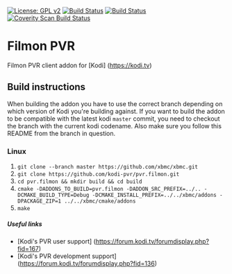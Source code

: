 [![License: GPL v2](https://img.shields.io/badge/License-GPL%20v2-blue.svg)](LICENSE.md)
[![Build Status](https://travis-ci.org/kodi-pvr/pvr.filmon.svg?branch=Matrix)](https://travis-ci.org/kodi-pvr/pvr.filmon/branches)
[![Build Status](https://dev.azure.com/teamkodi/kodi-pvr/_apis/build/status/kodi-pvr.pvr.filmon?branchName=Matrix)](https://dev.azure.com/teamkodi/kodi-pvr/_build/latest?definitionId=60&branchName=Matrix)
[![Coverity Scan Build Status](https://scan.coverity.com/projects/5120/badge.svg)](https://scan.coverity.com/projects/5120)

# Filmon PVR
Filmon PVR client addon for [Kodi] (https://kodi.tv)

## Build instructions

When building the addon you have to use the correct branch depending on which version of Kodi you're building against.
If you want to build the addon to be compatible with the latest kodi `master` commit, you need to checkout the branch with the current kodi codename.
Also make sure you follow this README from the branch in question.

### Linux

1. `git clone --branch master https://github.com/xbmc/xbmc.git`
2. `git clone https://github.com/kodi-pvr/pvr.filmon.git`
3. `cd pvr.filmon && mkdir build && cd build`
4. `cmake -DADDONS_TO_BUILD=pvr.filmon -DADDON_SRC_PREFIX=../.. -DCMAKE_BUILD_TYPE=Debug -DCMAKE_INSTALL_PREFIX=../../xbmc/addons -DPACKAGE_ZIP=1 ../../xbmc/cmake/addons`
5. `make`

##### Useful links

* [Kodi's PVR user support] (https://forum.kodi.tv/forumdisplay.php?fid=167)
* [Kodi's PVR development support] (https://forum.kodi.tv/forumdisplay.php?fid=136)
